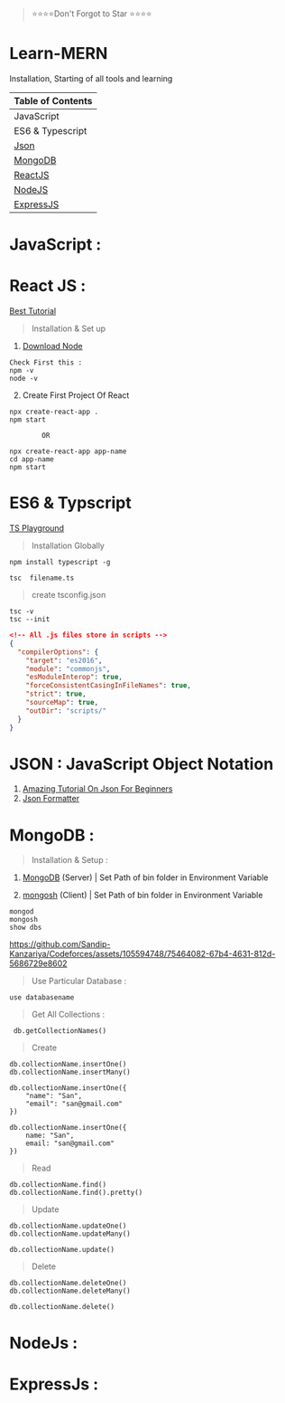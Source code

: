 >⭐⭐⭐⭐Don't Forgot to Star ⭐⭐⭐⭐
# Learn-MERN
Installation, Starting of all tools and learning

|Table of Contents|
| ---|
|JavaScript| 
| ES6 & Typescript|
|[Json](https://github.com/Sandip-Kanzariya/Learn-MERN/tree/main#json--javascript-object-notation)|
|[MongoDB](https://github.com/Sandip-Kanzariya/Learn-MERN/tree/main#mongodb-)|
|[ReactJS](https://github.com/Sandip-Kanzariya/Learn-MERN/tree/main#react-js-) |
|[NodeJS](https://github.com/Sandip-Kanzariya/Learn-MERN#nodejs-) |
|[ExpressJS](https://github.com/Sandip-Kanzariya/Learn-MERN#expressjs-)|

# JavaScript : 

# React JS : 
[ Best Tutorial ](https://youtube.com/playlist?list=PLpPqplz6dKxW5ZfERUPoYTtNUNvrEebAR) 
> Installation & Set up
1. [Download Node](https://nodejs.org/en/download)
~~~
Check First this : 
npm -v
node -v
~~~
2. Create First Project Of React 
~~~
npx create-react-app .
npm start 

        OR
        
npx create-react-app app-name
cd app-name
npm start
~~~

# ES6 & Typscript 

[TS Playground](https://www.typescriptlang.org/play?#code/MYewdgziA2CmB00QHMAUAiAFraT0Eog)

>Installation Globally
```
npm install typescript -g

tsc  filename.ts
```
>create tsconfig.json
```
tsc -v
tsc --init
```
```json
<!-- All .js files store in scripts -->
{
  "compilerOptions": {
    "target": "es2016",
    "module": "commonjs",
    "esModuleInterop": true,
    "forceConsistentCasingInFileNames": true,
    "strict": true,
    "sourceMap": true,
    "outDir": "scripts/"
  }
}
```


# JSON : JavaScript Object Notation
1. [Amazing Tutorial On Json For Beginners](https://youtu.be/6OhMbf2v_jI)
2. [Json Formatter](https://jsonformatter.org/)
# MongoDB : 
>Installation & Setup :


1. [MongoDB](https://www.mongodb.com/try/download/community) (Server) | Set Path of bin folder in Environment Variable

2. [mongosh](https://www.mongodb.com/try/download/shell) (Client) | Set Path of bin folder in Environment Variable    

~~~~
mongod
mongosh
show dbs
~~~~

https://github.com/Sandip-Kanzariya/Codeforces/assets/105594748/75464082-67b4-4631-812d-5686729e8602

>Use Particular Database :
~~~~
use databasename
~~~~
>Get All Collections : 
~~~
 db.getCollectionNames()
~~~

>Create  
~~~~
db.collectionName.insertOne()
db.collectionName.insertMany()
~~~~

~~~~
db.collectionName.insertOne({   
    "name": "San", 
    "email": "san@gmail.com"
})
    
db.collectionName.insertOne({   
    name: "San", 
    email: "san@gmail.com"
})
~~~~


>Read
~~~~
db.collectionName.find()
db.collectionName.find().pretty()
~~~~

>Update
~~~~
db.collectionName.updateOne()
db.collectionName.updateMany()

db.collectionName.update()
~~~~

>Delete
~~~~
db.collectionName.deleteOne()
db.collectionName.deleteMany()

db.collectionName.delete()
~~~~


# NodeJs : 
# ExpressJs : 


